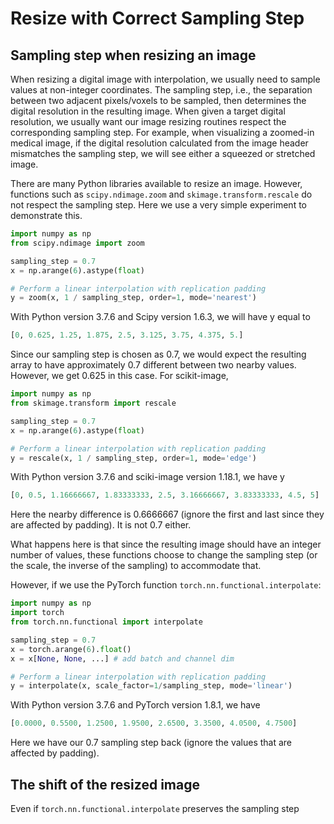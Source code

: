 # Resize with Correct Sampling Step

## Sampling step when resizing an image

When resizing a digital image with interpolation, we usually need to sample values at non-integer coordinates. The sampling step, i.e., the separation between two adjacent pixels/voxels to be sampled, then determines the digital resolution in the resulting image. When given a target digital resolution, we usually want our image resizing routines respect the corresponding sampling step. For example, when visualizing a zoomed-in medical image, if the digital resolution calculated from the image header mismatches the sampling step, we will see either a squeezed or stretched image.

There are many Python libraries available to resize an image. However, functions such as `scipy.ndimage.zoom` and `skimage.transform.rescale` do not respect the sampling step. Here we use a very simple experiment to demonstrate this.

```python
import numpy as np
from scipy.ndimage import zoom

sampling_step = 0.7
x = np.arange(6).astype(float)

# Perform a linear interpolation with replication padding
y = zoom(x, 1 / sampling_step, order=1, mode='nearest')
```

With Python version 3.7.6 and Scipy version 1.6.3, we will have y equal to

```python
[0, 0.625, 1.25, 1.875, 2.5, 3.125, 3.75, 4.375, 5.]
```

Since our sampling step is chosen as 0.7, we would expect the resulting array to have approximately 0.7 different between two nearby values. However, we get 0.625 in this case. For scikit-image,

```python
import numpy as np
from skimage.transform import rescale

sampling_step = 0.7
x = np.arange(6).astype(float)

# Perform a linear interpolation with replication padding
y = rescale(x, 1 / sampling_step, order=1, mode='edge')
```

With Python version 3.7.6 and sciki-image version 1.18.1, we have y

```python
[0, 0.5, 1.16666667, 1.83333333, 2.5, 3.16666667, 3.83333333, 4.5, 5]
```

Here the nearby difference is 0.6666667 (ignore the first and last since they are affected by padding). It is not 0.7 either.

What happens here is that since the resulting image should have an integer number of values, these functions choose to change the sampling step (or the scale, the inverse of the sampling) to accommodate that.

However, if we use the PyTorch function `torch.nn.functional.interpolate`:

```python
import numpy as np
import torch
from torch.nn.functional import interpolate

sampling_step = 0.7
x = torch.arange(6).float()
x = x[None, None, ...] # add batch and channel dim

# Perform a linear interpolation with replication padding
y = interpolate(x, scale_factor=1/sampling_step, mode='linear')
```

With Python version 3.7.6 and PyTorch version 1.8.1, we have

```python
[0.0000, 0.5500, 1.2500, 1.9500, 2.6500, 3.3500, 4.0500, 4.7500]
```

Here we have our 0.7 sampling step back (ignore the values that are affected by padding).

## The shift of the resized image

Even if `torch.nn.functional.interpolate` preserves the sampling step
